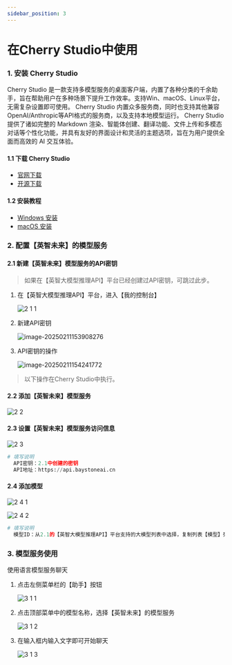 ```yaml
---
sidebar_position: 3
---
```


# 在Cherry Studio中使用



### 1. 安装 Cherry Studio

Cherry Studio 是一款支持多模型服务的桌面客户端，内置了各种分类的千余助手，旨在帮助用户在多种场景下提升工作效率。支持Win、macOS、Linux平台，无需复杂设置即可使用。
Cherry Studio 内置众多服务商，同时也支持其他兼容OpenAI/Anthropic等API格式的服务商，以及支持本地模型运行。
Cherry Studio 提供了诸如完整的 Markdown 渲染、智能体创建、翻译功能、文件上传和多模态对话等个性化功能，并具有友好的界面设计和灵活的主题选项，旨在为用户提供全面而高效的 AI 交互体验。



#### 1.1 下载 Cherry Studio

- [官网下载](https://cherry-ai.com/)
- [开源下载](https://github.com/CherryHQ/cherry-studio/releases/latest)



#### 1.2 安装教程

- [Windows 安装](https://docs.cherry-ai.com/pre-basic/installation/windows)
- [macOS 安装](https://docs.cherry-ai.com/pre-basic/installation/macos)



### 2. 配置【英智未来】的模型服务

#### 2.1 新建【英智未来】模型服务的API密钥

> 如果在【英智大模型推理API】平台已经创建过API密钥，可跳过此步。

1. 在【英智大模型推理API】平台，进入【我的控制台】

   ![2 1 1](https://github.com/user-attachments/assets/54c04aaa-60bd-4f5e-b95e-37b293117777)


3. 新建API密钥

   ![image-20250211153908276](https://github.com/user-attachments/assets/8410b2e7-e7b4-4651-8d78-122a370d9553)


5. API密钥的操作

   ![image-20250211154241772](https://github.com/user-attachments/assets/3b605418-325d-4596-ad23-9afb91a046de)




> 以下操作在Cherry Studio中执行。

#### 2.2 添加【英智未来】模型服务

![2 2](https://github.com/user-attachments/assets/d6e16c74-51db-42cf-a4f6-e86292ba4514)


#### 2.3 设置【英智未来】模型服务访问信息

![2 3](https://github.com/user-attachments/assets/0879f18a-5849-4549-b813-862fbd0022f5)

```python
# 填写说明
  API密钥：2.1中创建的密钥
  API地址：https://api.baystoneai.cn
```

#### 2.4 添加模型

![2 4 1](https://github.com/user-attachments/assets/aed8f6df-c331-44e0-89e1-7e6d4e466d3d)


![2 4 2](https://github.com/user-attachments/assets/ab9c33a5-eada-4010-a519-5a2665268a64)

```python
# 填写说明
  模型ID：从2.1的【英智大模型推理API】平台支持的大模型列表中选择，复制列表【模型】列的模型名称
```



### 3. 模型服务使用

使用语言模型服务聊天

1. 点击左侧菜单栏的【助手】按钮

   ![3 1 1](https://github.com/user-attachments/assets/92327fd1-892c-4120-a2a9-ce0c17ebf6a4)

2. 点击顶部菜单中的模型名称，选择【英智未来】的模型服务

   ![3 1 2](https://github.com/user-attachments/assets/d7af9de9-0b2d-49f9-9770-7a24f5714ce0)

3. 在输入框内输入文字即可开始聊天

   ![3 1 3](https://github.com/user-attachments/assets/293e8670-01fd-4742-b79e-23f0c8333ab2)



